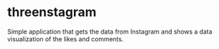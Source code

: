 threenstagram
=============

Simple application that gets the data from Instagram and shows a data visualization of the likes and comments.
